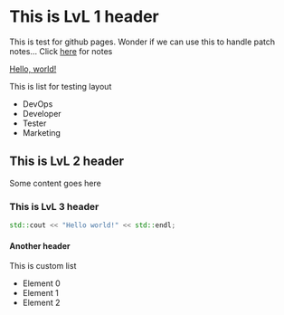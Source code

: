 # This is LvL 1 header

This is test for github pages. Wonder if we can use this to handle patch notes...
Click [here](patchnotes.md) for notes </br>

<a href="patchnotes.md" target="_blank">Hello, world!</a>

This is list for testing layout

* DevOps
* Developer
* Tester
* Marketing



## This is LvL 2 header

Some content goes here



### This is LvL 3 header

```cpp
std::cout << "Hello world!" << std::endl;
```



#### Another header

This is custom list

* Element 0
* Element 1
* Element 2
